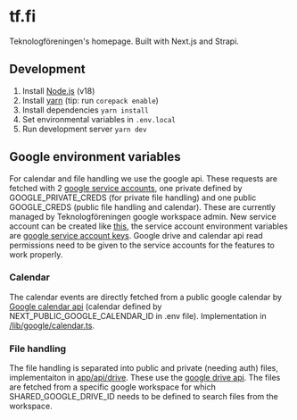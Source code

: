 # tf.fi

Teknologföreningen's homepage. Built with Next.js and Strapi.

## Development

1. Install [Node.js](https://nodejs.org/en) (v18)
2. Install [yarn](https://yarnpkg.com/) (tip: run `corepack enable`)
3. Install dependencies `yarn install`
4. Set environmental variables in `.env.local`
5. Run development server `yarn dev`


## Google environment variables

For calendar and file handling we use the google api. These requests are fetched with 2 [google service accounts](https://cloud.google.com/iam/docs/service-account-overview), one private defined by GOOGLE_PRIVATE_CREDS (for private file handling) and one public GOOGLE_CREDS (public file handling and calendar). These are currently managed by Teknologföreningen google workspace admin. New service account can be created like [this](https://cloud.google.com/iam/docs/service-accounts-create), the service account environment variables are [google service account keys](https://cloud.google.com/iam/docs/keys-create-delete#creating). Google drive and calendar api read permissions need to be given to the service accounts for the features to work properly.

### Calendar
The calendar events are directly fetched from a public google calendar by [Google calendar api](https://developers.google.com/calendar/api/quickstart/nodejs) (calendar defined by NEXT_PUBLIC_GOOGLE_CALENDAR_ID in .env file). Implementation in [/lib/google/calendar.ts](https://github.com/Teknologforeningen/tf.fi/blob/master/lib/google/calendar.ts).

### File handling
The file handling is separated into public and private (needing auth) files, implementaiton in [app/api/drive](https://github.com/Teknologforeningen/tf.fi/tree/master/app/api/drive). These use the [google drive api](https://developers.google.com/drive/api/guides/about-sdk). The files are fetched from a specific google workspace for which SHARED_GOOGLE_DRIVE_ID needs to be defined to search files from the workspace. 
